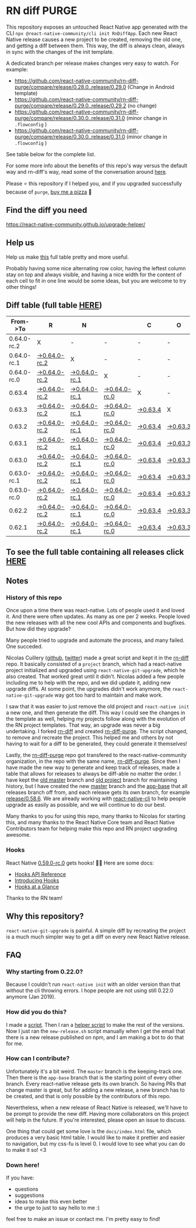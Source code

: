 # RN diff PURGE

This repository exposes an untouched React Native app generated with the CLI
`npx @react-native-community/cli init RnDiffApp`. Each new React Native release causes a new project to be created, removing the old one, and getting a diff between them. This way, the diff is always clean, always in sync with the changes of the init template.

A dedicated branch per release makes changes very easy
to watch. For example:

* https://github.com/react-native-community/rn-diff-purge/compare/release/0.28.0..release/0.29.0
(Change in Android template)
* https://github.com/react-native-community/rn-diff-purge/compare/release/0.29.0..release/0.29.2
(no change)
* https://github.com/react-native-community/rn-diff-purge/compare/release/0.30.0..release/0.31.0
(minor change in `.flowconfig` )
* https://github.com/react-native-community/rn-diff-purge/compare/release/0.30.0..release/0.31.0
(minor change in `.flowconfig` )

See table below for the complete list.

For some more info about the benefits of this repo's way versus the default way and rn-diff's way, read some of the conversation around [here](https://github.com/react-native-community/discussions-and-proposals/issues/68#issuecomment-452227478).

Please :star: this repository if I helped you, and if you upgraded successfully because of `purge`, [buy me a pizza](https://www.buymeacoffee.com/DGWwHVZ4s) :pizza:

## Find the diff you need
https://react-native-community.github.io/upgrade-helper/

## Help us
Help us make [this](https://react-native-community.github.io/rn-diff-purge) full table pretty and more useful.

Probably having some nice alternating row color, having the leftest column stay on top and always visible, and having a nice width for the content of each cell to fit in one line would be some ideas, but you are welcome to try other things!

## Diff table (full table [HERE](https://react-native-community.github.io/rn-diff-purge/))

| From->To    | R                                                                                                                         | N                                                                                                                         |                                                                                                                           | C                                                                                                               | O                                                                                                               | R                                                                                                               | E                                                                                                               |                                                                                                                 | T                                                                                                                         | E                                                                                                                    | A                                                                                                          | M   |
| ----------- | ------------------------------------------------------------------------------------------------------------------------- | ------------------------------------------------------------------------------------------------------------------------- | ------------------------------------------------------------------------------------------------------------------------- | --------------------------------------------------------------------------------------------------------------- | --------------------------------------------------------------------------------------------------------------- | --------------------------------------------------------------------------------------------------------------- | --------------------------------------------------------------------------------------------------------------- | --------------------------------------------------------------------------------------------------------------- | ------------------------------------------------------------------------------------------------------------------------- | -------------------------------------------------------------------------------------------------------------------- | ---------------------------------------------------------------------------------------------------------- | --- |
| 0.64.0-rc.2 | X                                                                                                                         | -                                                                                                                         | -                                                                                                                         | -                                                                                                               | -                                                                                                               | -                                                                                                               | -                                                                                                               | -                                                                                                               | -                                                                                                                         | -                                                                                                                    | -                                                                                                          | -   |
| 0.64.0-rc.1 | [->0.64.0-rc.2](https://github.com/react-native-community/rn-diff-purge/compare/release/0.64.0-rc.1..release/0.64.0-rc.2) | X                                                                                                                         | -                                                                                                                         | -                                                                                                               | -                                                                                                               | -                                                                                                               | -                                                                                                               | -                                                                                                               | -                                                                                                                         | -                                                                                                                    | -                                                                                                          | -   |
| 0.64.0-rc.0 | [->0.64.0-rc.2](https://github.com/react-native-community/rn-diff-purge/compare/release/0.64.0-rc.0..release/0.64.0-rc.2) | [->0.64.0-rc.1](https://github.com/react-native-community/rn-diff-purge/compare/release/0.64.0-rc.0..release/0.64.0-rc.1) | X                                                                                                                         | -                                                                                                               | -                                                                                                               | -                                                                                                               | -                                                                                                               | -                                                                                                               | -                                                                                                                         | -                                                                                                                    | -                                                                                                          | -   |
| 0.63.4      | [->0.64.0-rc.2](https://github.com/react-native-community/rn-diff-purge/compare/release/0.63.4..release/0.64.0-rc.2)      | [->0.64.0-rc.1](https://github.com/react-native-community/rn-diff-purge/compare/release/0.63.4..release/0.64.0-rc.1)      | [->0.64.0-rc.0](https://github.com/react-native-community/rn-diff-purge/compare/release/0.63.4..release/0.64.0-rc.0)      | X                                                                                                               | -                                                                                                               | -                                                                                                               | -                                                                                                               | -                                                                                                               | -                                                                                                                         | -                                                                                                                    | -                                                                                                          | -   |
| 0.63.3      | [->0.64.0-rc.2](https://github.com/react-native-community/rn-diff-purge/compare/release/0.63.3..release/0.64.0-rc.2)      | [->0.64.0-rc.1](https://github.com/react-native-community/rn-diff-purge/compare/release/0.63.3..release/0.64.0-rc.1)      | [->0.64.0-rc.0](https://github.com/react-native-community/rn-diff-purge/compare/release/0.63.3..release/0.64.0-rc.0)      | [->0.63.4](https://github.com/react-native-community/rn-diff-purge/compare/release/0.63.3..release/0.63.4)      | X                                                                                                               | -                                                                                                               | -                                                                                                               | -                                                                                                               | -                                                                                                                         | -                                                                                                                    | -                                                                                                          | -   |
| 0.63.2      | [->0.64.0-rc.2](https://github.com/react-native-community/rn-diff-purge/compare/release/0.63.2..release/0.64.0-rc.2)      | [->0.64.0-rc.1](https://github.com/react-native-community/rn-diff-purge/compare/release/0.63.2..release/0.64.0-rc.1)      | [->0.64.0-rc.0](https://github.com/react-native-community/rn-diff-purge/compare/release/0.63.2..release/0.64.0-rc.0)      | [->0.63.4](https://github.com/react-native-community/rn-diff-purge/compare/release/0.63.2..release/0.63.4)      | [->0.63.3](https://github.com/react-native-community/rn-diff-purge/compare/release/0.63.2..release/0.63.3)      | X                                                                                                               | -                                                                                                               | -                                                                                                               | -                                                                                                                         | -                                                                                                                    | -                                                                                                          | -   |
| 0.63.1      | [->0.64.0-rc.2](https://github.com/react-native-community/rn-diff-purge/compare/release/0.63.1..release/0.64.0-rc.2)      | [->0.64.0-rc.1](https://github.com/react-native-community/rn-diff-purge/compare/release/0.63.1..release/0.64.0-rc.1)      | [->0.64.0-rc.0](https://github.com/react-native-community/rn-diff-purge/compare/release/0.63.1..release/0.64.0-rc.0)      | [->0.63.4](https://github.com/react-native-community/rn-diff-purge/compare/release/0.63.1..release/0.63.4)      | [->0.63.3](https://github.com/react-native-community/rn-diff-purge/compare/release/0.63.1..release/0.63.3)      | [->0.63.2](https://github.com/react-native-community/rn-diff-purge/compare/release/0.63.1..release/0.63.2)      | X                                                                                                               | -                                                                                                               | -                                                                                                                         | -                                                                                                                    | -                                                                                                          | -   |
| 0.63.0      | [->0.64.0-rc.2](https://github.com/react-native-community/rn-diff-purge/compare/release/0.63.0..release/0.64.0-rc.2)      | [->0.64.0-rc.1](https://github.com/react-native-community/rn-diff-purge/compare/release/0.63.0..release/0.64.0-rc.1)      | [->0.64.0-rc.0](https://github.com/react-native-community/rn-diff-purge/compare/release/0.63.0..release/0.64.0-rc.0)      | [->0.63.4](https://github.com/react-native-community/rn-diff-purge/compare/release/0.63.0..release/0.63.4)      | [->0.63.3](https://github.com/react-native-community/rn-diff-purge/compare/release/0.63.0..release/0.63.3)      | [->0.63.2](https://github.com/react-native-community/rn-diff-purge/compare/release/0.63.0..release/0.63.2)      | [->0.63.1](https://github.com/react-native-community/rn-diff-purge/compare/release/0.63.0..release/0.63.1)      | X                                                                                                               | -                                                                                                                         | -                                                                                                                    | -                                                                                                          | -   |
| 0.63.0-rc.1 | [->0.64.0-rc.2](https://github.com/react-native-community/rn-diff-purge/compare/release/0.63.0-rc.1..release/0.64.0-rc.2) | [->0.64.0-rc.1](https://github.com/react-native-community/rn-diff-purge/compare/release/0.63.0-rc.1..release/0.64.0-rc.1) | [->0.64.0-rc.0](https://github.com/react-native-community/rn-diff-purge/compare/release/0.63.0-rc.1..release/0.64.0-rc.0) | [->0.63.4](https://github.com/react-native-community/rn-diff-purge/compare/release/0.63.0-rc.1..release/0.63.4) | [->0.63.3](https://github.com/react-native-community/rn-diff-purge/compare/release/0.63.0-rc.1..release/0.63.3) | [->0.63.2](https://github.com/react-native-community/rn-diff-purge/compare/release/0.63.0-rc.1..release/0.63.2) | [->0.63.1](https://github.com/react-native-community/rn-diff-purge/compare/release/0.63.0-rc.1..release/0.63.1) | [->0.63.0](https://github.com/react-native-community/rn-diff-purge/compare/release/0.63.0-rc.1..release/0.63.0) | X                                                                                                                         | -                                                                                                                    | -                                                                                                          | -   |
| 0.63.0-rc.0 | [->0.64.0-rc.2](https://github.com/react-native-community/rn-diff-purge/compare/release/0.63.0-rc.0..release/0.64.0-rc.2) | [->0.64.0-rc.1](https://github.com/react-native-community/rn-diff-purge/compare/release/0.63.0-rc.0..release/0.64.0-rc.1) | [->0.64.0-rc.0](https://github.com/react-native-community/rn-diff-purge/compare/release/0.63.0-rc.0..release/0.64.0-rc.0) | [->0.63.4](https://github.com/react-native-community/rn-diff-purge/compare/release/0.63.0-rc.0..release/0.63.4) | [->0.63.3](https://github.com/react-native-community/rn-diff-purge/compare/release/0.63.0-rc.0..release/0.63.3) | [->0.63.2](https://github.com/react-native-community/rn-diff-purge/compare/release/0.63.0-rc.0..release/0.63.2) | [->0.63.1](https://github.com/react-native-community/rn-diff-purge/compare/release/0.63.0-rc.0..release/0.63.1) | [->0.63.0](https://github.com/react-native-community/rn-diff-purge/compare/release/0.63.0-rc.0..release/0.63.0) | [->0.63.0-rc.1](https://github.com/react-native-community/rn-diff-purge/compare/release/0.63.0-rc.0..release/0.63.0-rc.1) | X                                                                                                                    | -                                                                                                          | -   |
| 0.62.2      | [->0.64.0-rc.2](https://github.com/react-native-community/rn-diff-purge/compare/release/0.62.2..release/0.64.0-rc.2)      | [->0.64.0-rc.1](https://github.com/react-native-community/rn-diff-purge/compare/release/0.62.2..release/0.64.0-rc.1)      | [->0.64.0-rc.0](https://github.com/react-native-community/rn-diff-purge/compare/release/0.62.2..release/0.64.0-rc.0)      | [->0.63.4](https://github.com/react-native-community/rn-diff-purge/compare/release/0.62.2..release/0.63.4)      | [->0.63.3](https://github.com/react-native-community/rn-diff-purge/compare/release/0.62.2..release/0.63.3)      | [->0.63.2](https://github.com/react-native-community/rn-diff-purge/compare/release/0.62.2..release/0.63.2)      | [->0.63.1](https://github.com/react-native-community/rn-diff-purge/compare/release/0.62.2..release/0.63.1)      | [->0.63.0](https://github.com/react-native-community/rn-diff-purge/compare/release/0.62.2..release/0.63.0)      | [->0.63.0-rc.1](https://github.com/react-native-community/rn-diff-purge/compare/release/0.62.2..release/0.63.0-rc.1)      | [->0.63.0-rc.0](https://github.com/react-native-community/rn-diff-purge/compare/release/0.62.2..release/0.63.0-rc.0) | X                                                                                                          | -   |
| 0.62.1      | [->0.64.0-rc.2](https://github.com/react-native-community/rn-diff-purge/compare/release/0.62.1..release/0.64.0-rc.2)      | [->0.64.0-rc.1](https://github.com/react-native-community/rn-diff-purge/compare/release/0.62.1..release/0.64.0-rc.1)      | [->0.64.0-rc.0](https://github.com/react-native-community/rn-diff-purge/compare/release/0.62.1..release/0.64.0-rc.0)      | [->0.63.4](https://github.com/react-native-community/rn-diff-purge/compare/release/0.62.1..release/0.63.4)      | [->0.63.3](https://github.com/react-native-community/rn-diff-purge/compare/release/0.62.1..release/0.63.3)      | [->0.63.2](https://github.com/react-native-community/rn-diff-purge/compare/release/0.62.1..release/0.63.2)      | [->0.63.1](https://github.com/react-native-community/rn-diff-purge/compare/release/0.62.1..release/0.63.1)      | [->0.63.0](https://github.com/react-native-community/rn-diff-purge/compare/release/0.62.1..release/0.63.0)      | [->0.63.0-rc.1](https://github.com/react-native-community/rn-diff-purge/compare/release/0.62.1..release/0.63.0-rc.1)      | [->0.63.0-rc.0](https://github.com/react-native-community/rn-diff-purge/compare/release/0.62.1..release/0.63.0-rc.0) | [->0.62.2](https://github.com/react-native-community/rn-diff-purge/compare/release/0.62.1..release/0.62.2) | X   |

## To see the full table containing all releases click [HERE](https://react-native-community.github.io/rn-diff-purge/)

## Notes

### History of this repo

Once upon a time there was react-native. Lots of people used it and loved it. And there were often updates. As many as one per 2 weeks. People loved the new releases with all the new cool APIs and components and bugfixes. But how did they upgrade?

Many people tried to upgrade and automate the process, and many failed. One succeded.

Nicolas Cuillery ([github](https://github.com/ncuillery), [twitter](https://twitter.com/ncuillery)) made a great script and kept it in the [rn-diff](https://github.com/ncuillery/rn-diff) repo. It basically consisted of a `project` branch, which had a react-native project initialized and upgraded using `react-native-git-upgrade`, which he also created. That worked great until it didn't. Nicolas added a few people including me to help with the repo, and we did update it, adding new upgrade diffs. At some point, the upgrades didn't work anymore, the `react-native-git-upgrade` way got too hard to maintain and make work.

I saw that it was easier to just remove the old project and `react-native init` a new one, and then generate the diff. This way I could see the changes in the template as well, helping my projects follow along with the evolution of the RN project templates. That way, an upgrade was never a big undertaking. I forked [rn-diff](https://github.com/ncuillery/rn-diff) and created [rn-diff-purge](https://github.com/react-native-community/rn-diff-purge). The script changed, to remove and recreate the project. This helped me and others by not having to wait for a diff to be generated, they could generate it themselves!

Lastly, the [rn-diff-purge](https://github.com/react-native-community/rn-diff-purge) repo got transfered to the react-native-community organization, in the repo with the same name, [rn-diff-purge](https://github.com/react-native-community/rn-diff-purge). Since then I have made the new way to generate and keep track of releases, made a table that allows for releases to always be diff-able no matter the order. I have kept the [old master](https://github.com/react-native-community/rn-diff-purge/tree/old/master) branch and [old project](https://github.com/react-native-community/rn-diff-purge/tree/old/project) branch for maintaining history, but I have created the new [master](https://github.com/react-native-community/rn-diff-purge/tree/master) branch and the [app-base](https://github.com/react-native-community/rn-diff-purge/tree/app-base) that all releases branch off from, and each release gets its own branch, for example [release/0.58.6](https://github.com/react-native-community/rn-diff-purge/tree/release/0.58.6). We are already working with [react-native-cli](https://github.com/react-native-community/react-native-cli) to help people upgrade as easily as possible, and we will continue to do our best.

Many thanks to you for using this repo, many thanks to Nicolas for starting this, and many thanks to the React Native Core team and React Native Contributors team for helping make this repo and RN project upgrading awesome.

### Hooks
React Native [0.59.0-rc.0](https://github.com/react-native-community/rn-diff-purge#version-changes) gets hooks! 🎉🥳
Here are some docs:
- [Hooks API Reference](https://reactjs.org/docs/hooks-reference.html)
- [Introducing Hooks](https://reactjs.org/docs/hooks-intro.html)
- [Hooks at a Glance](https://reactjs.org/docs/hooks-overview.html)

Thanks to the RN team!

## Why this repository?
`react-native-git-upgrade` is painful. A simple diff by recreating the project is a much much simpler way to get a diff on every new React Native release.

## FAQ

### Why starting from 0.22.0?

Because I couldn't run `react-native init` with an older version than that without the cli throwing errors. I hope people are not using still 0.22.0 anymore (Jan 2019).

### How did you do this?

I made a [script](https://github.com/react-native-community/rn-diff-purge/blob/master/new-release.sh). Then I ran a [helper script](https://github.com/react-native-community/rn-diff-purge/blob/master/new-release.sh) to make the rest of the versions.
Now I just ran the `new-release.sh` script manually when I get the email that there is a new release published on npm, and I am making a bot to do that for me.

### How can I contribute?

Unfortunately it's a bit weird. The `master` branch is the keeping-track one. Then there is the `app-base` branch that is the starting point of every other branch. Every react-native release gets its own branch. So having PRs that change master is great, but for adding a new release, a new branch has to be created, and that is only possible by the contributors of this repo.

Nevertheless, when a new release of React Native is released, we'll have to be prompt to provide
the new diff. Having more collaborators on this project will help in the future. If you're interested, please open an issue to discuss.

One thing that could get some love is the `docs/index.html` file, which produces a very basic html table. I would like to make it prettier and easier to navigation, but my css-fu is level 0. I would love to see what you can do to make it so! <3

### Down here!

If you have:
- questions
- suggestions
- ideas to make this even better
- the urge to just to say hello to me :)

feel free to make an issue or contact me. I'm pretty easy to find!

